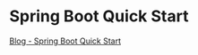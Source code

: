 # Spring Boot Quick Start
[Blog - Spring Boot Quick Start](https://blog.ddoong2.com/2019/11/11/Spring-Boot-Quick-Start/)